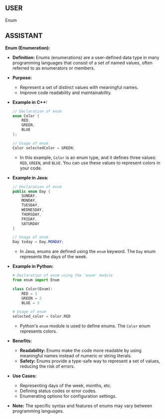 ## USER
Enum 

## ASSISTANT
**Enum (Enumeration):**

- **Definition:** Enums (enumerations) are a user-defined data type in many programming languages that consist of a set of named values, often referred to as enumerators or members.

- **Purpose:**
  - Represent a set of distinct values with meaningful names.
  - Improve code readability and maintainability.

- **Example in C++:**
  ```cpp
  // Declaration of enum
  enum Color {
      RED,
      GREEN,
      BLUE
  };

  // Usage of enum
  Color selectedColor = GREEN;
  ```

  - In this example, `Color` is an enum type, and it defines three values: `RED`, `GREEN`, and `BLUE`. You can use these values to represent colors in your code.

- **Example in Java:**
  ```java
  // Declaration of enum
  public enum Day {
      SUNDAY,
      MONDAY,
      TUESDAY,
      WEDNESDAY,
      THURSDAY,
      FRIDAY,
      SATURDAY
  }

  // Usage of enum
  Day today = Day.MONDAY;
  ```

  - In Java, enums are defined using the `enum` keyword. The `Day` enum represents the days of the week.

- **Example in Python:**
  ```python
  # Declaration of enum using the 'enum' module
  from enum import Enum

  class Color(Enum):
      RED = 1
      GREEN = 2
      BLUE = 3

  # Usage of enum
  selected_color = Color.RED
  ```

  - Python's `enum` module is used to define enums. The `Color` enum represents colors.

- **Benefits:**
  - **Readability:** Enums make the code more readable by using meaningful names instead of numeric or string literals.
  - **Safety:** Enums provide a type-safe way to represent a set of values, reducing the risk of errors.

- **Use Cases:**
  - Representing days of the week, months, etc.
  - Defining status codes or error codes.
  - Enumerating options for configuration settings.

- **Note:** The specific syntax and features of enums may vary between programming languages.